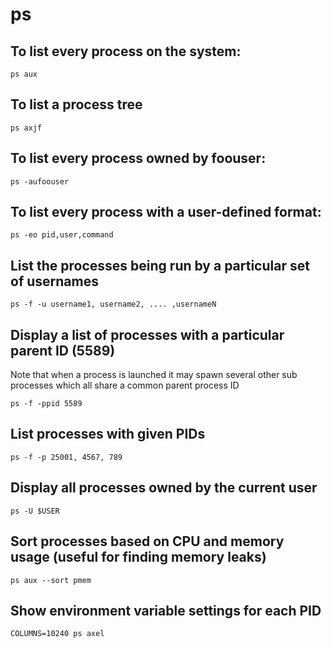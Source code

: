 # ps

## To list every process on the system:

```shell
ps aux
```

## To list a process tree

```shell
ps axjf
```

## To list every process owned by foouser:

```shell
ps -aufoouser
```

## To list every process with a user-defined format:

```shell
ps -eo pid,user,command
```

## List the processes being run by a particular set of usernames

```shell
ps -f -u username1, username2, .... ,usernameN 
```

## Display a list of processes with a particular parent ID (5589)

Note that when a process is launched it may spawn several other sub processes which all share a common parent process ID


```shell
ps -f -ppid 5589
```

## List processes with given PIDs

```shell
ps -f -p 25001, 4567, 789
```

## Display all processes owned by the current user

```shell
ps -U $USER
```

## Sort processes based on CPU and memory usage (useful for finding memory leaks)

```shell
ps aux --sort pmem
```

## Show environment variable settings for each PID

```shell
COLUMNS=10240 ps axel
```
